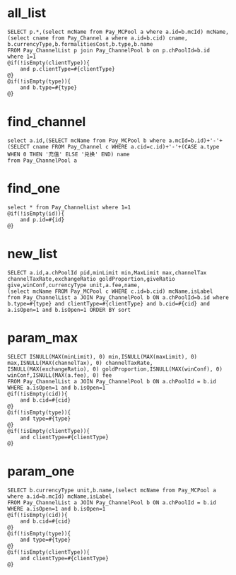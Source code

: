 all_list
===
    SELECT p.*,(select mcName from Pay_MCPool a where a.id=b.mcId) mcName,(select cname from Pay_Channel a where a.id=b.cid) cname,
    b.currencyType,b.formalitiesCost,b.type,b.name
    FROM Pay_ChannelList p join Pay_ChannelPool b on p.chPoolId=b.id
    where 1=1
    @if(!isEmpty(clientType)){
        and p.clientType=#{clientType}
    @}
    @if(!isEmpty(type)){
        and b.type=#{type}
    @}

find_channel
===
    select a.id,(SELECT mcName from Pay_MCPool b where a.mcId=b.id)+'-'+(SELECT cname FROM Pay_Channel c WHERE a.cid=c.id)+'-'+(CASE a.type WHEN 0 THEN '充值' ELSE '兑换' END) name 
    from Pay_ChannelPool a
find_one
===
    select * from Pay_ChannelList where 1=1
    @if(!isEmpty(id)){
        and p.id=#{id}
    @}

new_list
===
    SELECT a.id,a.chPoolId pid,minLimit min,MaxLimit max,channelTax channelTaxRate,exchangeRatio goldProportion,giveRatio give,winConf,currencyType unit,a.fee,name,
    (select mcName FROM Pay_MCPool c WHERE c.id=b.cid) mcName,isLabel
    from Pay_ChannelList a JOIN Pay_ChannelPool b ON a.chPoolId=b.id where b.type=#{type} and clientType=#{clientType} and b.cid=#{cid} and a.isOpen=1 and b.isOpen=1 ORDER BY sort

param_max
===
    SELECT ISNULL(MAX(minLimit), 0) min,ISNULL(MAX(maxLimit), 0) max,ISNULL(MAX(channelTax), 0) channelTaxRate,
    ISNULL(MAX(exchangeRatio), 0) goldProportion,ISNULL(MAX(winConf), 0) winConf,ISNULL(MAX(a.fee), 0) fee
    FROM Pay_ChannelList a JOIN Pay_ChannelPool b ON a.chPoolId = b.id WHERE a.isOpen=1 and b.isOpen=1
    @if(!isEmpty(cid)){
        and b.cid=#{cid}
    @}
    @if(!isEmpty(type)){
        and type=#{type}
    @}
    @if(!isEmpty(clientType)){
        and clientType=#{clientType}
    @}

param_one
===
    SELECT b.currencyType unit,b.name,(select mcName from Pay_MCPool a where a.id=b.mcId) mcName,isLabel
    FROM Pay_ChannelList a JOIN Pay_ChannelPool b ON a.chPoolId = b.id WHERE a.isOpen=1 and b.isOpen=1
    @if(!isEmpty(cid)){
        and b.cid=#{cid}
    @}
    @if(!isEmpty(type)){
        and type=#{type}
    @}
    @if(!isEmpty(clientType)){
        and clientType=#{clientType}
    @}